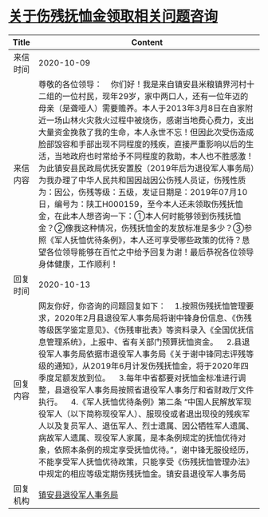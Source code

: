 # <a href="http://www.shangluo.gov.cn/zmhd/ldxxxx.jsp?urltype=leadermail.LeaderMailContentUrl&wbtreeid=1112&leadermailid=6511">关于伤残抚恤金领取相关问题咨询</a>
| Title |                                                                                                                                                                                                                  Content                                                                                                                                                                                                                   |
|:-----:|--------------------------------------------------------------------------------------------------------------------------------------------------------------------------------------------------------------------------------------------------------------------------------------------------------------------------------------------------------------------------------------------------------------------------------------------|
| 来信时间  | 2020-10-09                                                                                                                                                                                                                                                                                                                                                                                                                                 |
| 来信内容  | 尊敬的各位领导：    你们好！我是来自镇安县米粮镇界河村十二组的一位村民，现年29岁，家中两口人，还有一位年迈的母亲（是聋哑人）需要赡养。本人于2013年3月8日在自家附近一场山林火灾救火过程中被烧伤，感谢当地费心费力，支出大量资金挽救了我的生命，本人永世不忘！但因此次受伤造成脸部毁容和手部出现不同程度的残疾，直接严重影响以后的生活，当地政府也时常给予不同程度的救助，本人也不胜感激！为此镇安县民政局优抚安置股（2019年后为退役军人事务局）为我办理了中华人民共和国因战因公伤残人员证，伤残性质为：因公，伤残等级：五级，发证日期是：2019年07月10日，编号为：陕工H000159，至今本人还未领取伤残抚恤金，在此本人想咨询一下：①本人何时能够领到伤残抚恤金？②像我这种情况，伤残抚恤金的发放标准是多少？③参照《军人抚恤优待条例》，本人还可享受哪些政策的优待？恳望各位领导能够在百忙之中给予回复为谢！最后恭祝各位领导身体健康，工作顺利！      |
| 回复时间  | 2020-10-13                                                                                                                                                                                                                                                                                                                                                                                                                                 |
| 回复内容  | 网友你好，你咨询的问题回复如下：    1.按照伤残抚恤管理要求，2020年2月县退役军人事务局将谢中锋身份信息、《伤残等级医学鉴定意见》、《伤残审批表》等资料录入《全国优抚信息管理系统》，上报中、省有关部门预算抚恤资金。    2.县退役军人事务局依据市退役军人事务局《关于谢中锋同志评残等级的通知》，从2019年6月计发伤残抚恤金，将于2020年四季度足额发放到位。    3.每年中省都要对抚恤金标准进行调整，县退役军人事务局按照省退役军人事务厅和省财政厅文件执行。    4.《军人抚恤优待条例》第二条 “中国人民解放军现役军人（以下简称现役军人）、服现役或者退出现役的残疾军人以及复员军人、退伍军人、烈士遗属、因公牺牲军人遗属、病故军人遗属、现役军人家属，是本条例规定的抚恤优待对象，依照本条例的规定享受抚恤优待。”，谢中锋无服役经历，不能享受军人抚恤优待政策，只能享受《伤残抚恤管理办法》中规定的相应等级定期伤残抚恤金。镇安县退役军人事务局 |
| 回复机构  | <a href="../../category/agencies/镇安县退役军人事务局.md">镇安县退役军人事务局</a>                                                                                                                                                                                                                                                                                                                                                                             |